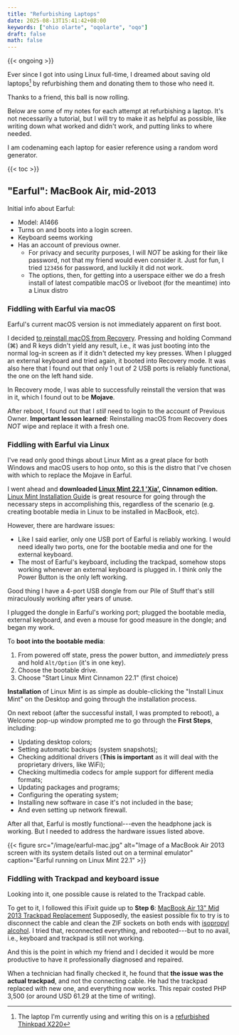 ```yaml
---
title: "Refurbishing Laptops"
date: 2025-08-13T15:41:42+08:00
keywords: ["ohio olarte", "oqolarte", "oqo"]
draft: false
math: false
---
```


{{< ongoing >}}

Ever since I got into using Linux full-time, I dreamed about saving old
laptops[^refurbish] by refurbishing them and donating them to those who
need it.

[^refurbish]: The laptop I'm currently using and writing this on is a
[refurbished Thinkpad X220](/64)

Thanks to a friend, this ball is now rolling.

Below are some of my notes for each attempt at refurbishing a laptop.
It's not necessarily a tutorial, but I will try to make it as helpful as
possible, like writing down what worked and didn't work, and putting
links to where needed.

I am codenaming each laptop for easier reference using a random word
generator.

{{< toc >}}

## "Earful": MacBook Air, mid-2013

Initial info about Earful:
- Model: A1466
- Turns on and boots into a login screen.
- Keyboard seems working
- Has an account of previous owner.
    - For privacy and security purposes, I will *NOT* be asking for their
      like password, not that my friend would even consider it. Just for
      fun, I tried `123456` for password, and luckily it did not work.
    - The options, then, for getting into a userspace either we do a
      fresh install of latest compatible macOS or liveboot (for the
      meantime) into a Linux distro

### Fiddling with Earful via macOS

Earful's current macOS version is not immediately apparent on first
boot.

I decided [to reinstall macOS from Recovery](https://support.apple.com/en-us/102655).
Pressing and holding
Command (⌘) and R keys didn't yield any result, i.e., it was just
booting into the normal log-in screen as if it didn't detected my key
presses. When I plugged an external keyboard and tried again, it booted
into Recovery mode. It was also here that I found out that only 1 out of 2
USB ports is reliably functional, the one on the left hand side.

In Recovery mode, I was able to successfully reinstall the version that
was in it, which I found out to be **Mojave**.

After reboot, I found out that I *still* need to login to the account of
Previous Owner. **Important lesson learned**: Reinstalling macOS from
Recovery does *NOT* wipe and replace it with a fresh one.

### Fiddling with Earful via Linux

I've read only good things about Linux Mint as a great place for both
Windows and macOS users to hop onto, so this is the distro that I've
chosen with which to replace the Mojave in Earful.

I went ahead and **downloaded [Linux Mint 22.1 'Xia'](https://linuxmint.com/download.php), Cinnamon edition.**
[Linux Mint Installation Guide](https://linuxmint-installation-guide.readthedocs.io/en/latest/)
is great resource for going through the necessary steps in accomplishing
this, regardless of the scenario (e.g. creating bootable media in Linux
to be installed in MacBook, etc).

However, there are hardware issues:
- Like I said earlier, only one USB port of Earful is reliably working.
  I would need ideally two ports, one for the bootable media and one for
  the external keyboard.
- The most of Earful's keyboard, including the trackpad, somehow stops
  working whenever an external keyboard is plugged in. I think only the
  Power Button is the only left working.

Good thing I have a 4-port USB dongle from our Pile of Stuff that's
still miraculously working after years of unuse.

I plugged the dongle in Earful's working port; plugged the bootable
media, external keyboard, and even a mouse for good measure in the
dongle; and began my work.

To **boot into the bootable media**:
1. From powered off state, press the power button, and *immediately*
  press and hold `Alt/Option` (it's in one key).
2. Choose the bootable drive.
3. Choose "Start Linux Mint Cinnamon 22.1" (first choice)

**Installation** of Linux Mint is as simple as double-clicking the
"Install Linux Mint" on the Desktop and going
through the installation process.

On next reboot (after the successful install, I was prompted to reboot),
a Welcome pop-up window prompted me to go through
the **First Steps**, including:
- Updating desktop colors;
- Setting automatic backups (system snapshots);
- Checking additional drivers (**This is important** as it will deal
  with the proprietary drivers, like WiFi);
- Checking multimedia codecs for ample support for different media
  formats;
- Updating packages and programs;
- Configuring the operating system;
- Installing new software in case it's not included in the base;
- And even setting up network firewall.

After all that, Earful is mostly functional---even the headphone jack is
working. But I needed to address the hardware issues listed above.


{{< figure src="/image/earful-mac.jpg" alt="Image of a MacBook Air 2013 screen with its system details listed out on a terminal emulator" caption="Earful running on Linux Mint 22.1" >}}

### Fiddling with Trackpad and keyboard issue

Looking into it, one possible cause is related to the Trackpad cable.

To get to it, I followed this iFixit guide up to **Step 6**: [MacBook Air 13" Mid 2013 Trackpad Replacement](https://www.ifixit.com/Guide/MacBook+Air+13-Inch+Mid+2013+Trackpad+Replacement/15235)
Supposedly, the easiest possible fix to try is to disconnect the cable
and clean the ZIF sockets on both ends with [isopropyl alcohol](/alcohol). I tried that, reconnected everything, and rebooted---but to no avail, i.e., keyboard and trackpad is still not working.

And this is the point in which my friend and I decided it would be more
productive to have it professionally diagnosed and repaired.

When a technician had finally checked it, he found that **the issue was
the actual trackpad**, and not the connecting cable. He had the trackpad
replaced with new one, and everything now works. This repair costed PHP
3,500 (or around USD 61.29 at the time of writing).
